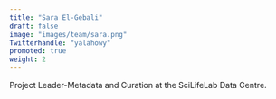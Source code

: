 ```yaml
---
title: "Sara El-Gebali"
draft: false
image: "images/team/sara.png"
Twitterhandle: "yalahowy"
promoted: true
weight: 2
---
```

Project Leader-Metadata and Curation at the SciLifeLab Data Centre.